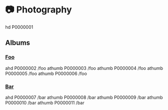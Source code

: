 <!-- Run `:%!photograph md` in Vim to render shortcuts. -->

# 📷 Photography

hd P0000001

## Albums

### [Foo](/foo)

ahd P0000002 /foo
athumb P0000003 /foo
athumb P0000004 /foo
athumb P0000005 /foo
athumb P0000006 /foo

### [Bar](/bar)

ahd P0000007 /bar
athumb P0000008 /bar
athumb P0000009 /bar
athumb P0000010 /bar
athumb P0000011 /bar

